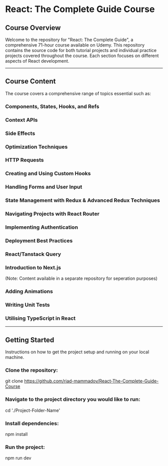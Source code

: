# React: The Complete Guide Course

## Course Overview
Welcome to the repository for "React: The Complete Guide", a comprehensive 71-hour course available on Udemy. This repository contains the source code for both tutorial projects and individual practice projects covered throughout the course. Each section focuses on different aspects of React development.

---------------------------------------

## Course Content
The course covers a comprehensive range of topics essential such as:

### Components, States, Hooks, and Refs

### Context APIs

### Side Effects

### Optimization Techniques

### HTTP Requests

### Creating and Using Custom Hooks

### Handling Forms and User Input

### State Management with Redux & Advanced Redux Techniques

### Navigating Projects with React Router

### Implementing Authentication

### Deployment Best Practices

### React/Tanstack Query

### Introduction to Next.js
(Note: Content available in a separate repository for seperation purposes)

### Adding Animations

### Writing Unit Tests

### Utilising TypeScript in React

---------------------------------------

## Getting Started
Instructions on how to get the project setup and running on your local machine.

### Clone the repository:
git clone https://github.com/riad-mammadov/React-The-Complete-Guide-Course

### Navigate to the project directory you would like to run:
cd './Project-Folder-Name'

### Install dependencies:
npm install

### Run the project:
npm run dev
